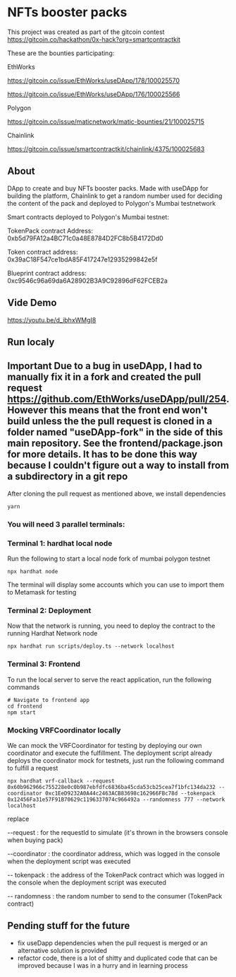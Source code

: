# NFTs booster packs

This project was created as part of the gitcoin contest https://gitcoin.co/hackathon/0x-hack?org=smartcontractkit

These are the bounties participating:

EthWorks

https://gitcoin.co/issue/EthWorks/useDApp/178/100025570

https://gitcoin.co/issue/EthWorks/useDApp/176/100025566

Polygon

https://gitcoin.co/issue/maticnetwork/matic-bounties/21/100025715

Chainlink

https://gitcoin.co/issue/smartcontractkit/chainlink/4375/100025683


## About

DApp to create and buy NFTs booster packs.  Made with useDApp for building the platform, Chainlink to get a random number used for deciding the content of the pack and deployed to Polygon's Mumbai testnetwork

Smart contracts deployed to Polygon's Mumbai testnet:

TokenPack contract Address: 0xb5d79FA12a4BC71c0a48E8784D2FC8b5B4172Dd0

Token contract address: 0x39aC18F547ce1bdA85F417247e12935299842e5f

Blueprint contract address: 0xc9546c96a69da6A28902B3A9C92896dF62FCEB2a

## Vide Demo

https://youtu.be/d_ibhxWMgI8

## Run localy

## **Important** Due to a bug in useDApp, I had to manually fix it in a fork and created the pull request https://github.com/EthWorks/useDApp/pull/254. However this means that the front end won't build unless the the pull request is cloned in a folder named "useDApp-fork" in the side of this main repository. See the frontend/package.json for more details. It has to be done this way because I couldn't figure out a way to install from a subdirectory in a git repo


After cloning the pull request as mentioned above, we install dependencies
```
yarn
```

### You will need 3 parallel terminals:
### Terminal 1: hardhat local node
Run the following to start a local node fork of mumbai polygon testnet
```
npx hardhat node
```
The terminal will display some accounts which you can use to import them to Metamask for testing

### Terminal 2: Deployment
Now that the network is running, you need to deploy the contract to the running Hardhat Network node

```
npx hardhat run scripts/deploy.ts --network localhost
```

### Terminal 3: Frontend
To run the local server to serve the react application, run the following commands
```
# Navigate to frontend app
cd frontend
npm start
```

### Mocking VRFCoordinator locally
We can mock the VRFCoordinator for testing by deploying our own coordinator and execute the fulfillment. The deployment script already deploys the coordinator mock for testnets, just run the following command to fulfill a request
```
npx hardhat vrf-callback --request 0x60b962966c755228e0c0b987ebfdfc6836ba45cda53cb25cea7f1bfc134da232 --coordinator 0xc1EeD9232A0A44c2463ACB83698c162966FBc78d --tokenpack 0x12456Fa31e57F91B70629c1196337074c966492a --randomness 777 --network localhost
```

replace

--request : for the requestId to simulate (it's thrown in the browsers console when buying  pack)

--coordinator : the coordinator address, which was logged in the console when the deployment script was executed

-- tokenpack : the address of the TokenPack contract which was logged in the console when the deployment script was executed

-- randomness : the random number to send to the consumer (TokenPack contract)

## Pending stuff for the future
- fix useDapp dependencies when the pull request is merged or an alternative solution is provided
- refactor code, there is a lot of shitty and duplicated code that can be improved because I was in a hurry and in learning process
